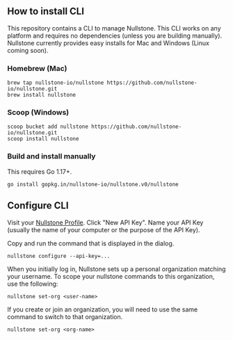 ## How to install CLI

This repository contains a CLI to manage Nullstone.
This CLI works on any platform and requires no dependencies (unless you are building manually).
Nullstone currently provides easy installs for Mac and Windows (Linux coming soon).

### Homebrew (Mac)

```shell
brew tap nullstone-io/nullstone https://github.com/nullstone-io/nullstone.git
brew install nullstone
```

### Scoop (Windows)

```shell
scoop bucket add nullstone https://github.com/nullstone-io/nullstone.git
scoop install nullstone
```

### Build and install manually

This requires Go 1.17+.

```shell
go install gopkg.in/nullstone-io/nullstone.v0/nullstone
```

## Configure CLI

Visit your [Nullstone Profile](https://app.nullstone.io/profile).
Click "New API Key".
Name your API Key (usually the name of your computer or the purpose of the API Key).

Copy and run the command that is displayed in the dialog.
```shell
nullstone configure --api-key=...
```

When you initially log in, Nullstone sets up a personal organization matching your username.
To scope your nullstone commands to this organization, use the following:
```shell
nullstone set-org <user-name>
```

If you create or join an organization, you will need to use the same command to switch to that organization.
```shell
nullstone set-org <org-name>
```
